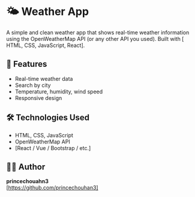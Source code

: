# 🌤️ Weather App

A simple and clean weather app that shows real-time weather information using the OpenWeatherMap API (or any other API you used). Built with [ HTML, CSS, JavaScript, React].

## 🚀 Features
- Real-time weather data
- Search by city
- Temperature, humidity, wind speed
- Responsive design

## 🛠️ Technologies Used
- HTML, CSS, JavaScript
- OpenWeatherMap API
- [React / Vue / Bootstrap / etc.]

## 🧑‍💻 Author
**princechouahn3**  
[https://github.com/princechouhan3]

